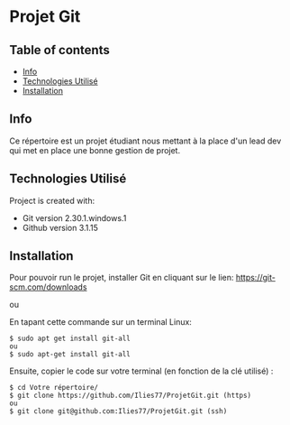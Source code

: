 # Projet Git

## Table of contents
* [Info](#info)
* [Technologies Utilisé](#technologies-utilisé)
* [Installation](#installation)

## Info
Ce répertoire est un projet étudiant nous mettant à la place d'un lead dev qui met en place une bonne gestion de projet.
	
## Technologies Utilisé
Project is created with:
* Git version 2.30.1.windows.1
* Github version 3.1.15
	
## Installation

Pour pouvoir run le projet, installer Git en cliquant sur le lien: 
https://git-scm.com/downloads

ou 

En tapant cette commande sur un terminal Linux: 

```
$ sudo apt get install git-all
ou 
$ sudo apt-get install git-all
```

Ensuite, copier le code sur votre terminal (en fonction de la clé utilisé) :    

```
$ cd Votre répertoire/
$ git clone https://github.com/Ilies77/ProjetGit.git (https)
ou
$ git clone git@github.com:Ilies77/ProjetGit.git (ssh)
```
